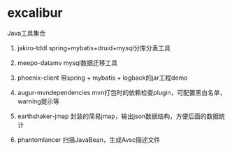 excalibur
=========

Java工具集合


1) jakiro-tddl     spring+mybatis+druid+mysql分库分表工具

2) meepo-datamv    mysql数据迁移工具

3) phoenix-client  带spring + mybatis + logback的jar工程demo

4) augur-mvndependencies  mvn打包时的依赖检查plugin，可配置黑白名单，warning提示等

5) earthshaker-jmap 封装的简易jmap，输出json数据结构，方便后面的数据统计

6) phantomlancer 扫描JavaBean，生成Avsc描述文件

